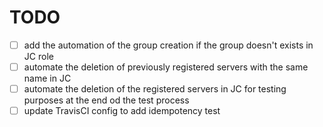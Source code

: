 # TODO
- [ ] add the automation of the group creation if the group doesn't exists in JC role
- [ ] automate the deletion of previously registered servers with the same name in JC
- [ ] automate the deletion of the registered servers in JC for testing purposes at the end od the test process
- [ ] update TravisCI config to add idempotency test
